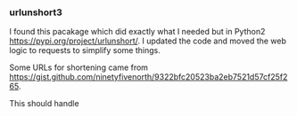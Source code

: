 ### urlunshort3


I found this pacakage which did exactly what I needed but in Python2 https://pypi.org/project/urlunshort/. I updated the code and moved the web logic to requests to simplify some things. 

Some URLs for shortening came from https://gist.github.com/ninetyfivenorth/9322bfc20523ba2eb7521d57cf25f265.

This should handle 
